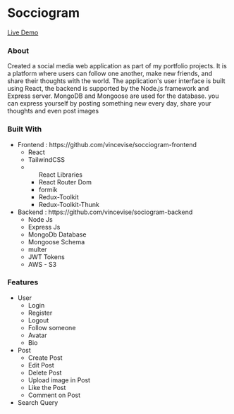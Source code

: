 # Socciogram

<a href="https://socciogram-frontend.pages.dev/" style="background:white;">Live Demo</a> 

### About
Created a social media web application as part of my portfolio projects. It is a platform where users can follow one another, make new friends, and share their thoughts with the world. The application's user interface is built using React, the backend is supported by the Node.js framework and Express server.  MongoDB and Mongoose are used for the database. you can express yourself by posting something new every day, share your thoughts and even post images

### Built With

<ul>
  <li>Frontend : https://github.com/vincevise/socciogram-frontend
    <ul>
      <li>React</li>
      <li>TailwindCSS</li> 
      <li>
        <ul>React Libraries
          <li>React Router Dom </li>
          <li>formik </li>
          <li>Redux-Toolkit </li> 
          <li>Redux-Toolkit-Thunk </li> 
        </ul>
      </li>
    </ul>
  </li>
  <li>Backend : https://github.com/vincevise/sociogram-backend
    <ul>
      <li>Node Js</li>
      <li>Express Js</li>
      <li>MongoDb Database</li>
      <li>Mongoose Schema</li>
      <li>multer</li>
      <li>JWT Tokens</li>
      <li>AWS - S3</li>
    </ul>
  </li>
</ul>

### Features
<ul>
  <li>User
    <ul>
      <li>Login</li>
      <li>Register</li>
      <li>Logout</li>
      <li>Follow someone</li>
      <li>Avatar</li>
      <li>Bio</li>
    </ul>
  </li>
   <li>Post
    <ul>
      <li>Create Post</li>
      <li>Edit Post</li>
      <li>Delete Post</li>
      <li>Upload image in Post</li>
      <li>Like the Post</li>
      <li>Comment on Post</li>
    </ul>
  </li>
  <li>Search Query</li>
</ul>
